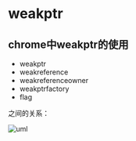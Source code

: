 # weakptr

## chrome中weakptr的使用

* weakptr
* weakreference
* weakreferenceowner
* weakptrfactory
* flag


之间的关系：

![uml]()